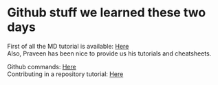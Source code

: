 # Github stuff we learned these two days

First of all the MD tutorial is available: [Here](https://www.markdowntutorial.com)\
Also, Praveen has been nice to provide us his tutorials and cheatsheets.

Github commands: [Here](https://blog.praveen.science/git-shortcuts/)\
Contributing in a repository tutorial: [Here](https://github.com/CatsInTech/Rezume/blob/master/CONTRIBUTING.md)
